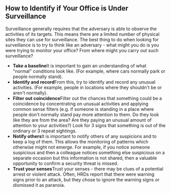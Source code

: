 [Title]: # (Identifying office surveillance)
[Difficulty]: # (Beginner)
[Order]: # (13)

## How to Identify if Your Office is Under Surveillance

Surveillance generally requires that the adversary is able to observe the activities of its targets. This means there are a limited number of physical sites they can use for surveillance. The best thing to do when looking for surveillance is to try to think like an adversary - what might you do is you were trying to monitor your office? From where might you carry out such surveillance?

*   **Take a baseline**It is important to gain an understanding of what "normal" conditions look like. (For example, where cars normally park or people normally stand).
*   **Identify and record**From this, try to identify and record any unusual activities. (For example, people in locations where they shouldn't be or aren't normally).
*   **Filter out coincidence**Filter out the chances that something could be a coincidence by concentrating on unusual activities and applying common sense filters (e.g. if someone is standing in a place where people don't normally stand pay more attention to them. Do they look like they are from the area? Are they paying an unusual amount of attention to your activities?) Look for 3 signs that something is out of the ordinary or 3 repeat sightings.
*   **Notify others**It is important to notify others of any suspicions and to keep a log of them. This allows the monitoring of patterns which otherwise might not emerge. For example, if you notice someone suspicious and then a colleague notices something else suspicious on a separate occasion but this information is not shared, then a valuable opportunity to confirm a security threat is missed.
*   **Trust your senses**Trust your senses - there may be clues of a potential arrest or violent attack. Often, HRDs report that there were warning signs prior to an attack, but they chose to ignore the warning signs or dismissed it as paranoia.